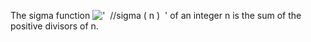 The sigma function
!['  //sigma ( n )  '](../dictionary/equation_images/1163.1..png) of an
integer n is the sum of the positive divisors of n.
